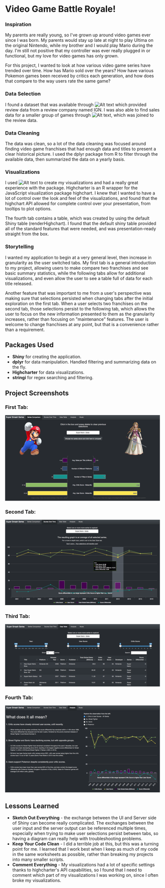 # Video Game Battle Royale!

### Inspiration
My parents are really young, so I've grown up around video games ever since I was born. My parents would stay up late at night to play Ultima on the original Nintendo, while my brother and I would play Mario during the day. I'm still not positive that my controller was ever really plugged in or functional, but my love for video games has only grown.

For this project, I wanted to look at how various video game series have trended over time. How has Mario sold over the years? How have various Pokemon games been received by critics each generation, and how does that compare to the way users rate the same game?

### Data Selection
I found a dataset that was available through ![Alt text](https://www.kaggle.com/egrinstein/20-years-of-games, "Kaggle") which provided review data from a review company named IGN. I was also able to find sales data for a smaller group of games through ![Alt text](https://www.kaggle.com/rush4ratio/video-game-sales-with-ratings, "Kaggle"), which was joined to the review data.

### Data Cleaning
The data was clean, so a lot of the data cleaning was focused around finding video game franchises that had enough data and titles to present a clear historical picture. I used the dplyr package from R to filter through the available data, then summarized the data on a yearly basis.

### Visualizations
I used ![Alt text](http://jkunst.com/highcharter/ "highcharter") to create my visualizations and had a really great experience with the package. Highcharter is an R wrapper for the JavaScript visualization package highchart. I knew that I wanted to have a lot of control over the look and feel of the visualizations, and found that the highchart API allowed for complete control over your presentation, from tooltips to plot options.

The fourth tab contains a table, which was created by using the default Shiny table (renderHighchart). I found that the default shiny table provided all of the standard features that were needed, and was presentation-ready straight from the box.

### Storytelling
I wanted my application to begin at a very general level, then increase in granularity as the user switched tabs. My first tab is a general introduction to my project, allowing users to make compare two franchises and see basic summary statistics, while the following tabs allow for additional visualizations, and even allow the user to see a table full of data for each title released.

Another feature that was important to me from a user's perspective was making sure that selections persisted when changing tabs after the initial exploration on the first tab. When a user selects two franchises on the second tab, those selections persist to the following tab, which allows the user to focus on the new information presented to them as the granularity increases, rather than focusing on "maintenance" features. The user is welcome to change franchises at any point, but that is a convenience rather than a requirement.

## Packages Used

* **Shiny** for creating the application.
* **dplyr** for data manipulation. Handled filtering and summarizing data on the fly.
* **Highcharter** for data visualizations.
* **stringi** for regex searching and filtering.

## Project Screenshots

### First Tab:
![Alt text](readmeimg/First_Tab.png "General Comparison")

### Second Tab:
![Alt text](readmeimg/Second_Tab.png "Statistics over Time")

### Third Tab:
![Alt text](readmeimg/Third_Tab.png "Table View")

### Fourth Tab:
![Alt text](readmeimg/Fourth_Tab.png "Curated Analysis")

## Lessons Learned
* **Sketch Out Everything** - the exchange between the UI and Server side of Shiny can become really complicated. The exchanges between the user input and the server output can be referenced multiple times, especially when trying to make user selections persist between tabs, so having a diagram can really help with troubleshooting problems.
* **Keep Your Code Clean** - I did a terrible job at this, but this was a turning point for me. I learned that I work best when I keep as much of my code in the same worksheets as possible, rather than breaking my projects into many smaller scripts.
* **Comment Everything** - My visualizations had a lot of specific settings thanks to highcharter's API capabilities, so I found that I need to comment which part of my visualizations I was working on, since I often broke my visualizations.
